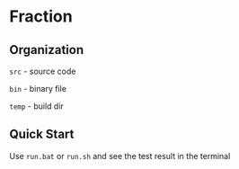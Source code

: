 # Fraction

## Organization

`src` - source code

`bin` - binary file

`temp` - build dir

## Quick Start

Use `run.bat` or `run.sh` and see the test result in the terminal
